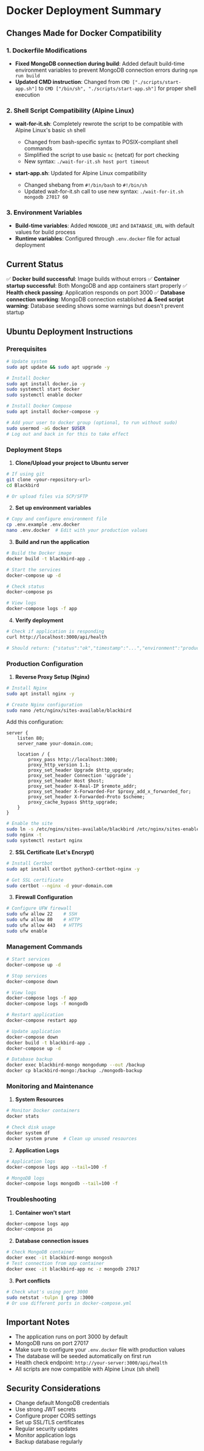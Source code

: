 # Docker Deployment Summary

## Changes Made for Docker Compatibility

### 1. Dockerfile Modifications
- **Fixed MongoDB connection during build**: Added default build-time environment variables to prevent MongoDB connection errors during `npm run build`
- **Updated CMD instruction**: Changed from `CMD ["./scripts/start-app.sh"]` to `CMD ["/bin/sh", "./scripts/start-app.sh"]` for proper shell execution

### 2. Shell Script Compatibility (Alpine Linux)
- **wait-for-it.sh**: Completely rewrote the script to be compatible with Alpine Linux's basic `sh` shell
  - Changed from bash-specific syntax to POSIX-compliant shell commands
  - Simplified the script to use basic `nc` (netcat) for port checking
  - New syntax: `./wait-for-it.sh host port timeout`

- **start-app.sh**: Updated for Alpine Linux compatibility
  - Changed shebang from `#!/bin/bash` to `#!/bin/sh`
  - Updated wait-for-it.sh call to use new syntax: `./wait-for-it.sh mongodb 27017 60`

### 3. Environment Variables
- **Build-time variables**: Added `MONGODB_URI` and `DATABASE_URL` with default values for build process
- **Runtime variables**: Configured through `.env.docker` file for actual deployment

## Current Status
✅ **Docker build successful**: Image builds without errors
✅ **Container startup successful**: Both MongoDB and app containers start properly
✅ **Health check passing**: Application responds on port 3000
✅ **Database connection working**: MongoDB connection established
⚠️ **Seed script warning**: Database seeding shows some warnings but doesn't prevent startup

## Ubuntu Deployment Instructions

### Prerequisites
```bash
# Update system
sudo apt update && sudo apt upgrade -y

# Install Docker
sudo apt install docker.io -y
sudo systemctl start docker
sudo systemctl enable docker

# Install Docker Compose
sudo apt install docker-compose -y

# Add your user to docker group (optional, to run without sudo)
sudo usermod -aG docker $USER
# Log out and back in for this to take effect
```

### Deployment Steps

1. **Clone/Upload your project to Ubuntu server**
```bash
# If using git
git clone <your-repository-url>
cd Blackbird

# Or upload files via SCP/SFTP
```

2. **Set up environment variables**
```bash
# Copy and configure environment file
cp .env.example .env.docker
nano .env.docker  # Edit with your production values
```

3. **Build and run the application**
```bash
# Build the Docker image
docker build -t blackbird-app .

# Start the services
docker-compose up -d

# Check status
docker-compose ps

# View logs
docker-compose logs -f app
```

4. **Verify deployment**
```bash
# Check if application is responding
curl http://localhost:3000/api/health

# Should return: {"status":"ok","timestamp":"...","environment":"production"}
```

### Production Configuration

1. **Reverse Proxy Setup (Nginx)**
```bash
# Install Nginx
sudo apt install nginx -y

# Create Nginx configuration
sudo nano /etc/nginx/sites-available/blackbird
```

Add this configuration:
```nginx
server {
    listen 80;
    server_name your-domain.com;

    location / {
        proxy_pass http://localhost:3000;
        proxy_http_version 1.1;
        proxy_set_header Upgrade $http_upgrade;
        proxy_set_header Connection 'upgrade';
        proxy_set_header Host $host;
        proxy_set_header X-Real-IP $remote_addr;
        proxy_set_header X-Forwarded-For $proxy_add_x_forwarded_for;
        proxy_set_header X-Forwarded-Proto $scheme;
        proxy_cache_bypass $http_upgrade;
    }
}
```

```bash
# Enable the site
sudo ln -s /etc/nginx/sites-available/blackbird /etc/nginx/sites-enabled/
sudo nginx -t
sudo systemctl restart nginx
```

2. **SSL Certificate (Let's Encrypt)**
```bash
# Install Certbot
sudo apt install certbot python3-certbot-nginx -y

# Get SSL certificate
sudo certbot --nginx -d your-domain.com
```

3. **Firewall Configuration**
```bash
# Configure UFW firewall
sudo ufw allow 22    # SSH
sudo ufw allow 80    # HTTP
sudo ufw allow 443   # HTTPS
sudo ufw enable
```

### Management Commands

```bash
# Start services
docker-compose up -d

# Stop services
docker-compose down

# View logs
docker-compose logs -f app
docker-compose logs -f mongodb

# Restart application
docker-compose restart app

# Update application
docker-compose down
docker build -t blackbird-app .
docker-compose up -d

# Database backup
docker exec blackbird-mongo mongodump --out /backup
docker cp blackbird-mongo:/backup ./mongodb-backup
```

### Monitoring and Maintenance

1. **System Resources**
```bash
# Monitor Docker containers
docker stats

# Check disk usage
docker system df
docker system prune  # Clean up unused resources
```

2. **Application Logs**
```bash
# Application logs
docker-compose logs app --tail=100 -f

# MongoDB logs
docker-compose logs mongodb --tail=100 -f
```

### Troubleshooting

1. **Container won't start**
```bash
docker-compose logs app
docker-compose ps
```

2. **Database connection issues**
```bash
# Check MongoDB container
docker exec -it blackbird-mongo mongosh
# Test connection from app container
docker exec -it blackbird-app nc -z mongodb 27017
```

3. **Port conflicts**
```bash
# Check what's using port 3000
sudo netstat -tulpn | grep :3000
# Or use different ports in docker-compose.yml
```

## Important Notes

- The application runs on port 3000 by default
- MongoDB runs on port 27017
- Make sure to configure your `.env.docker` file with production values
- The database will be seeded automatically on first run
- Health check endpoint: `http://your-server:3000/api/health`
- All scripts are now compatible with Alpine Linux (sh shell)

## Security Considerations

- Change default MongoDB credentials
- Use strong JWT secrets
- Configure proper CORS settings
- Set up SSL/TLS certificates
- Regular security updates
- Monitor application logs
- Backup database regularly